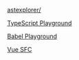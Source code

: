 [astexplorer/](https://astexplorer.net/)

[TypeScript Playground ](https://www.typescriptlang.org/play?ts=4.5.0-beta)

[Babel Playground](https://www.babeljs.cn/rep)

[Vue SFC](https://sfc.vuejs.org/)
